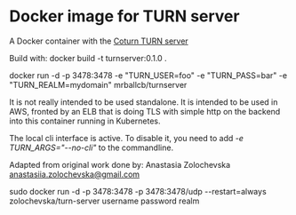 # Docker image for TURN server
A Docker container with the [Coturn TURN server](https://github.com/coturn/coturn)

Build with:
docker build -t turnserver:0.1.0 .

docker run -d -p 3478:3478 -e "TURN_USER=foo" -e "TURN_PASS=bar" -e "TURN_REALM=mydomain" mrballcb/turnserver

It is not really intended to be used standalone.  It is intended to be used in
AWS, fronted by an ELB that is doing TLS with simple http on the backend into
this container running in Kubernetes.

The local cli interface is active.  To disable it, you need to add *-e TURN_ARGS="--no-cli"*
to the commandline.

Adapted from original work done by: Anastasia Zolochevska <anastasiia.zolochevska@gmail.com>

sudo docker run -d -p 3478:3478 -p 3478:3478/udp --restart=always zolochevska/turn-server username password realm
